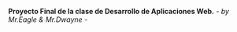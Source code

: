 **Proyecto Final de la clase de Desarrollo de Aplicaciones Web.**
  _- by Mr.Eagle & Mr.Dwayne -_   

